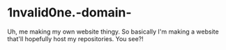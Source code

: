 # 1nvalid0ne.-domain-
Uh, me making my own website thingy.
So basically I'm making a website that'll hopefully host my repositories.
You see?!
